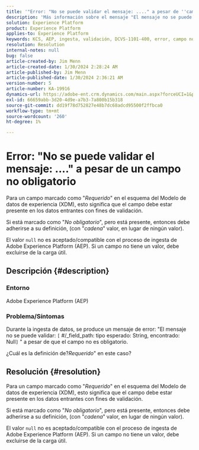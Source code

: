 ```yaml
---
title: '"Error: "No se puede validar el mensaje: ...." a pesar de ''campo no obligatorio'''
description: 'Más información sobre el mensaje "El mensaje no se puede validar: ...." a pesar del error de campo no obligatorio en Adobe Experience Platform.'
solution: Experience Platform
product: Experience Platform
applies-to: Experience Platform
keywords: KCS, AEP, ingesta, validación, DCVS-1101-400, error, campo no requerido, mensaje no se puede validar, preguntas frecuentes, Adobe Experience Platform
resolution: Resolution
internal-notes: null
bug: false
article-created-by: Jim Menn
article-created-date: 1/30/2024 2:28:24 AM
article-published-by: Jim Menn
article-published-date: 1/30/2024 2:36:21 AM
version-number: 5
article-number: KA-19916
dynamics-url: https://adobe-ent.crm.dynamics.com/main.aspx?forceUCI=1&pagetype=entityrecord&etn=knowledgearticle&id=c08bfe39-17bf-ee11-9079-6045bd006268
exl-id: 66659abb-3d20-4d9e-a7b3-7a800b15b318
source-git-commit: dd19f78d752827e48b7dc68adcd95500f2ffbca0
workflow-type: tm+mt
source-wordcount: '260'
ht-degree: 1%

---
```


# Error: &quot;No se puede validar el mensaje: ....&quot; a pesar de un campo no obligatorio


Para un campo marcado como &quot;*Requerido*&quot; en el esquema del Modelo de datos de experiencia (XDM), esto significa que el campo debe estar presente en los datos entrantes con fines de validación.

Si está marcado como &quot;*No obligatorio*&quot;, pero está presente, entonces debe adherirse a su definición, (con &quot;*cadena*&quot;<b> </b>valor, en lugar de ningún valor).

El valor `null` no es aceptado/compatible con el proceso de ingesta de Adobe Experience Platform (AEP). Si un campo no tiene un valor, debe excluirse de la carga útil.

## Descripción {#description}


### <b>Entorno</b>

Adobe Experience Platform (AEP)



### <b>Problema/Síntomas</b>

Durante la ingesta de datos, se produce un mensaje de error: &quot;El mensaje no se puede validar: `[` #/_field_path: tipo esperado: String, encontrado: Null`]` &quot; a pesar de que el campo no es obligatorio.

¿Cuál es la definición de?*Requerido*&quot; en este caso?


## Resolución {#resolution}


Para un campo marcado como &quot;*Requerido*&quot; en el esquema del Modelo de datos de experiencia (XDM), esto significa que el campo debe estar presente en los datos entrantes con fines de validación.

Si está marcado como &quot;*No obligatorio*&quot;, pero está presente, entonces debe adherirse a su definición, (con &quot;*cadena*&quot;<b> </b>valor, en lugar de ningún valor).

El valor `null` no es aceptado/compatible con el proceso de ingesta de Adobe Experience Platform (AEP). Si un campo no tiene un valor, debe excluirse de la carga útil.
